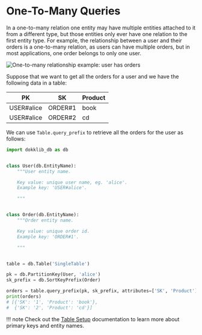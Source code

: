 # One-To-Many Queries

In a one-to-many relation one entity may have multiple entities attached to it from a different type, but those entities only ever have one relation to the first entity type.
For example, the relationship between a user and their orders is a one-to-many relation, as users can have multiple orders, but in most applications, one order belongs to only one user.

![One-to-many relationship example: user has orders](/img/one-to-many.png)

Suppose that we want to get all the orders for a user and we have the following data in a table:

PK             | SK         | Product         
-------------- | ---------- | ---------- 
USER#alice     | ORDER#1    | book    
USER#alice     | ORDER#2    | cd    

We can use `Table.query_prefix` to retrieve all the orders for the user as follows:

```python
import dokklib_db as db


class User(db.EntityName):
    """User entity name.

    Key value: unique user name, eg. 'alice'.
    Example key: 'USER#alice'.

    """


class Order(db.EntityName):
    """Order entity name.

    Key value: unique order id.
    Example key: 'ORDER#1'.

    """


table = db.Table('SingleTable')

pk = db.PartitionKey(User, 'alice')
sk_prefix = db.SortKeyPrefix(Order)

orders = table.query_prefix(pk, sk_prefix, attributes=['SK', 'Product'])
print(orders)
# [{'SK': '1', 'Product': 'book'}, 
#  {'SK': '2', 'Product': 'cd'}]

```

!!! note
    Check out the [Table Setup](table-setup.md) documentation to learn more about primary keys and entity names.
